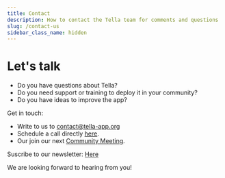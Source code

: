 ```yaml
---
title: Contact 
description: How to contact the Tella team for comments and questions
slug: /contact-us
sidebar_class_name: hidden
---
```


# Let's talk

* Do you have questions about Tella?
* Do you need support or training to deploy it in your community?
* Do you have ideas to improve the app?

Get in touch:
* Write to us to contact@tella-app.org
* Schedule a call directly [here](https://calendly.com/d/grp-5v7-rjf/tella-meeting).
* Our join our next [Community Meeting](/community-meetings).

Suscribe to our newsletter: [Here](https://blog.wearehorizontal.org/tag/tella/)
<div className="newsletter">
    <script src="file:///Users/carohadad/Desktop/prueba/text.js" data-label-1="from embedded form on tella website" data-button-color="#f19935" data-button-text-color="#FFFFFF" data-site="https://blog.wearehorizontal.org"></script>
</div>

We are looking forward to hearing from you!